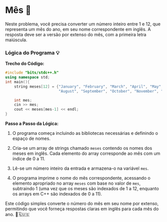 # Mês 📅

Neste problema, você precisa converter um número inteiro entre 1 e 12, que representa um mês do ano, em seu nome correspondente em inglês. A resposta deve ser a versão por extenso do mês, com a primeira letra maiúscula.

### Lógica do Programa 💡

**Trecho do Código:**
```cpp
#include "bits/stdc++.h"
using namespace std;
int main(){
    string meses[12] = {"January", "February", "March", "April", "May", "June", "July",
                        "August", "September", "October", "November", "December"};

    int mes;
    cin >> mes;
    cout << meses[mes-1] << endl;
}
```

**Passo a Passo da Lógica:**

1. O programa começa incluindo as bibliotecas necessárias e definindo o espaço de nomes.

2. Cria-se um array de strings chamado `meses` contendo os nomes dos meses em inglês. Cada elemento do array corresponde ao mês com um índice de 0 a 11.

3. Lê-se um número inteiro da entrada e armazena-o na variável `mes`.

4. O programa imprime o nome do mês correspondente, acessando o elemento apropriado no array `meses` com base no valor de `mes`, subtraindo 1 (uma vez que os meses são indexados de 1 a 12, enquanto os arrays em C++ são indexados de 0 a 11).

Este código simples converte o número do mês em seu nome por extenso, permitindo que você forneça respostas claras em inglês para cada mês do ano. 📅🗓🇺🇸